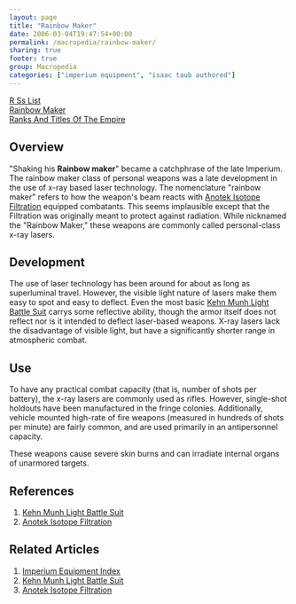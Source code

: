 ```yaml
---
layout: page
title: "Rainbow Maker"
date: 2006-03-04T19:47:54+00:00
permalink: /macropedia/rainbow-maker/
sharing: true
footer: true
group: Macropedia
categories: ["imperium equipment", "isaac taub authored"]
---
```


<div class='row'>
	<div class='col-md-4'><a href='/macropedia/r-ss-list'>R Ss List</a></div>
	<div class='col-md-4'><a href='/macropedia/rainbow-maker'>Rainbow Maker</a></div>
	<div class='col-md-4'><a href='/macropedia/ranks-and-titles-of-the-empire'>Ranks And Titles Of The Empire</a></div>
</div>


## Overview

"Shaking his **Rainbow maker**" became a catchphrase of the late Imperium. The rainbow maker class of personal weapons was a late development in the use of x-ray based laser technology. The nomenclature "rainbow maker" refers to how the weapon's beam reacts with [Anotek Isotope Filtration](/macropedia/anotek-isotope-filtration) equipped combatants. This seems implausible except that the Filtration was originally meant to protect against radiation. While nicknamed the "Rainbow Maker," these weapons are commonly called personal-class x-ray lasers.

## Development

The use of laser technology has been around for about as long as superluminal travel. However, the visible light nature of lasers make them easy to spot and easy to deflect. Even the most basic [Kehn Munh Light Battle Suit](/macropedia/kehn-munh-light-battle-suit) carrys some reflective ability, though the armor itself does not reflect nor is it intended to deflect laser-based weapons. X-ray lasers lack the disadvantage of visible light, but have a significantly shorter range in atmospheric combat. 

## Use

To have any practical combat capacity (that is, number of shots per battery), the x-ray lasers are commonly used as rifles. However, single-shot holdouts have been manufactured in the fringe colonies. Additionally, vehicle mounted high-rate of fire weapons (measured in hundreds of shots per minute) are fairly common, and are used primarily in an antipersonnel capacity.

These weapons cause severe skin burns and can irradiate internal organs of unarmored targets.

## References
1. [Kehn Munh Light Battle Suit](/macropedia/kehn-munh-light-battle-suit)
1. [Anotek Isotope Filtration](/macropedia/anotek-isotope-filtration)

## Related Articles

1. [Imperium Equipment Index](/macropedia/imperium-equipment-index)
2. [Kehn Munh Light Battle Suit](/macropedia/kehn-munh-light-battle-suit)
3. [Anotek Isotope Filtration](/macropedia/anotek-isotope-filtration)



 
